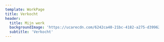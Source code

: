 ```yaml
---
template: WorkPage
title: Verkocht
header:
  title: Mijn werk
  backgroundImage: 'https://ucarecdn.com/6242ca40-21bc-4182-a275-d39962cdc7e6/'
  subtitle: 'Verkocht'
---
```

